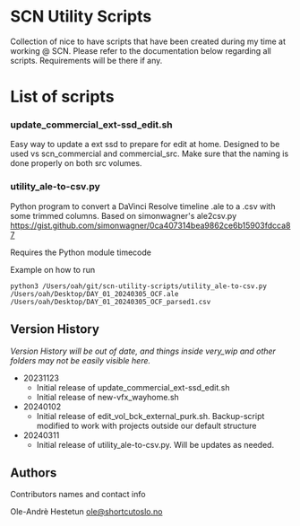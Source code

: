 # SCN Utility Scripts
Collection of nice to have scripts that have been created during my time at working @ SCN.
Please refer to the documentation below regarding all scripts. Requirements will be there if any.

# List of scripts

### update_commercial_ext-ssd_edit.sh

Easy way to update a ext ssd to prepare for edit at home. Designed to be used vs scn_commercial and commercial_src.
Make sure that the naming is done properly on both src volumes.

### utility_ale-to-csv.py

Python program to convert a DaVinci Resolve timeline .ale to a .csv with some trimmed columns.
Based on simonwagner's ale2csv.py https://gist.github.com/simonwagner/0ca407314bea9862ce6b15903fdcca87

Requires the Python module timecode

Example on how to run

`python3 /Users/oah/git/scn-utility-scripts/utility_ale-to-csv.py /Users/oah/Desktop/DAY_01_20240305_OCF.ale /Users/oah/Desktop/DAY_01_20240305_OCF_parsed1.csv`


## Version History
_Version History will be out of date, and things inside _very_wip and other folders may not be easily visible here.__
* 20231123
    * Initial release of update_commercial_ext-ssd_edit.sh
    * Initial release of new-vfx_wayhome.sh
 * 20240102
    * Initial release of edit_vol_bck_external_purk.sh. Backup-script modified to work with projects outside our default structure
 * 20240311
    * Initial release of utility_ale-to-csv.py. Will be updates as needed.
 
## Authors

Contributors names and contact info

Ole-Andrè Hestetun  ole@shortcutoslo.no
